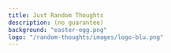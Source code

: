 ```yaml
---
title: Just Random Thoughts
description: (no guarantee)
background: "easter-egg.png"
logo: "/random-thoughts/images/logo-blu.png"
---
```



